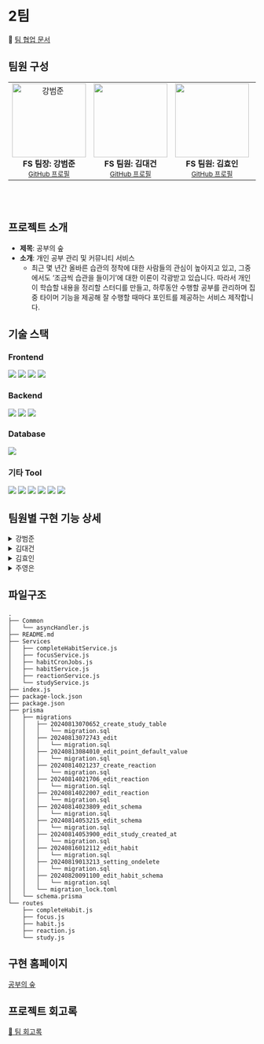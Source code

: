 # 2팀

📄 [팀 협업 문서](https://arrow-season-125.notion.site/ec0da2984aee44b29e332e18b85d12db?v=c951e5190e594c56aae608fd15b9420b&pvs=4)

## 팀원 구성

<table height="250px">
  <tbody>
    <tr>
      <td align="center">
        <img src="https://github.com/user-attachments/assets/677f13bf-29a4-4cc8-8b39-ac3469ddd9a8" width="150px;" alt="강범준"/><br />
        <b>FS 팀장: 강범준</b><br />
        <sub><a href="https://github.com/kangbeomjoon">GitHub 프로필</a></sub>
      </td>
      <td align="center">
        <img src="https://github.com/user-attachments/assets/9946a636-9764-43db-bf8b-02397f897d54" width="150px;" alt=""/><br />
        <b>FS 팀원: 김대건</b><br />
        <sub><a href="https://github.com/TradeOffEgoist">GitHub 프로필</a></sub>
      </td>
      <td align="center">
        <img src="https://github.com/user-attachments/assets/ed5b95c4-4e15-43d7-bf6f-6a5813c7ac88" width="150px;" alt=""/><br />
        <b>FS 팀원: 김효인</b></sub><br />
        <sub><a href="https://github.com/mozzi34">GitHub 프로필</a></sub>
      </td>
      <td align="center">
        <img src="https://github.com/user-attachments/assets/f8555d80-ed28-469c-b6c2-8b253ec0e908" width="150px;" alt="주영은"/><br />
        <b>FS 팀원: 주영은</b></sub><br />
        <sub><a href="https://github.com/juyeongeun">GitHub 프로필</a></sub>
      </td>
     <tr/>
  <tbody/>
<table/>

## 프로젝트 소개

- **제목**: 공부의 숲
- **소개**: 개인 공부 관리 및 커뮤니티 서비스
  - 최근 몇 년간 올바른 습관의 정착에 대한 사람들의 관심이 높아지고 있고, 그중에서도 ‘조금씩 습관을 들이기’에 대한 이론이 각광받고 있습니다. 따라서 개인이 학습할 내용을 정리할 스터디를 만들고, 하루동안 수행할 공부를 관리하며 집중 타이머 기능을 제공해 잘 수행할 때마다 포인트를 제공하는 서비스 제작합니다.

## 기술 스택

### Frontend

<img src="https://img.shields.io/badge/React-61DAFB?style=for-the-badge&logo=React&logoColor=black"> <img src="https://img.shields.io/badge/javascript-F7DF1E?style=for-the-badge&logo=javascript&logoColor=black"> <img src="https://img.shields.io/badge/HTML-E34F26?style=for-the-badge&logo=HTML&logoColor=white"> <img src="https://img.shields.io/badge/Css-1572B6?style=for-the-badge&logo=Css&logoColor=white">

### Backend

<img src="https://img.shields.io/badge/node.js-339933?style=for-the-badge&logo=Node.js&logoColor=white"> <img src="https://img.shields.io/badge/express-000000?style=for-the-badge&logo=express&logoColor=white"> <img src="https://img.shields.io/badge/Prisma-2D3748?style=for-the-badge&logo=Prisma&logoColor=white">

### Database

<img src="https://img.shields.io/badge/PostgreSQL-4169E1?style=for-the-badge&logo=PostgreSQL&logoColor=white">

### 기타 Tool

<img src="https://img.shields.io/badge/github-181717?style=for-the-badge&logo=github&logoColor=white"> <img src="https://img.shields.io/badge/discord-5865F2?style=for-the-badge&logo=discord&logoColor=white"> <img src="https://img.shields.io/badge/Zoom-0B5CFF?style=for-the-badge&logo=zoom&logoColor=white"> <img src="https://img.shields.io/badge/notion-000000?style=for-the-badge&logo=notion&logoColor=white"> <img src="https://img.shields.io/badge/netlify-00C7B7?style=for-the-badge&logo=netlify&logoColor=white"> <img src="https://img.shields.io/badge/render-000000?style=for-the-badge&logo=render&logoColor=white">

## 팀원별 구현 기능 상세

<details>
  <summary>강범준</summary>
  <h3>오늘의 습관 페이지</h3>
  <ul>
    <li>오늘의 습관 Todo List 표시</li>
    <li>Todo List 토글 기능</li>
  </ul>
  
![image](https://github.com/user-attachments/assets/22a185a6-2847-443d-aac3-2bd3ad72473a)


  <h3>오늘의 습관 수정 모달 페이지</h3>
  <ul>
    <li>오늘의 습관 수정 목록 화면</li>
    <li>플러스 (+)버튼 및 모달 창 디자인</li>
    <li>습관 목록 입력 창 및 삭제 버튼 디자인</li>
  </ul>
  
  ![image](https://github.com/user-attachments/assets/342af89e-014b-4eba-a2e7-f218311b4281)

</details>

<details>
  <summary>김대건</summary>
  <ul>
    <li>오늘의 집중 페이지</li>
    <li>타이머 기능 구현</li>
      <ul>
        <li>타이머 설정 기능</li>
        <li>타이머 일시 정지 기능</li>
        <li>타이머 초기화 기능</li>
        <li>타이머 재시작 기능</li>
        <li>10분 마다 점수 추가 및 알림 모달 생성 기능</li>
        <li>일시 정지 일림 모달 생성 기능</li>
        <li> study.point 수정 엔드 포인트 구현</li>
        <ul>
          <li>10분 지나면 1점 추가 </li>
          <li>설정 시간 이후 3점 추가  </li>
        </ul>
      </ul>
</details>

<details>
  <summary>김효인</summary>
  <h3>DATABASE</h3>
  <ul>
    <li>study</li>
    <ul>
      <li>study 생성 기능 구현</li>
      <li>study 목록 조회 기능 구현</li>
    </ul>
  </ul>
  <h3>메인 페이지</h3>
  <ul>
    <li>GET을 이용한 스터디 정보 표시</li>
    <ul>
      <li>닉네임, 스터디 이름에 따른 말줄임표 추가</li>
      <li>스터디 배경화면에 따른 내부 텍스트 색깔 추가</li>
      <li>스터디 생성한 날짜 표시</li>
      <li>스터디 소개 3줄로 표시</li>
    </ul>
    <li>react study를 이용하여 스터디 사용</li>
    <li>GET을 이용한 이모지 정보 표시</li>
    <ul>
      <li>갯수가 3개 이상일 경우 +숫자로 표시</li>
    </ul>
    <li>react emoji를 이용하여 이모지 표시</li>
    <li>기능
      <ul>
        <li>공부의 숲 로고 클릭 시 새로고침 기능 추가</li>
        <li>검색 기능 구현</li>
        <li>드롭다운 기능으로 [최신순, 오래된순, 포인트순]으로 조회 가능</li>
        <li>페이지네이션으로 추가 정보 불러오기 기능 구현</li>
      </ul>
    </li>
    <li>특정 스터디 누르면 상세 페이지 이동 구현</li>
    <li>스터디 만들기 버튼 누르면 만들기 페이지로 이동</li>
    <li>반응형 레이아웃 구현</li>
  </ul>
  <h3>스터디 만들기 페이지</h3>
  <ul>
    <li>POST를 이용한 스터디 정보 전송</li>
    <li>만들기 버튼 누르면 상세 페이지 이동 구현</li>
    <li>반응형 레이아웃 구현</li>
  </ul>
  <h3>스터디 만들기, 수정하기 공용 기능</h3>
  <ul>
    <li>유효성 검사 기능 구현</li>
  </ul>
  <h3>공통 컴포넌트 구현</h3>
  <ul>
    <li>NavBar의 레이아웃</li>
    <li>main 공통 컴포넌트</li>
    <li>body 배경색</li>
  </ul>

  **스터디 목록 조회**
  <a href='https://ifh.cc/v-RvKCMg' target='_blank'><img src='https://ifh.cc/g/RvKCMg.jpg' border='0'></a>

  **스터디 생성하기 폼**
  <a href='https://ifh.cc/v-Wl6vk1' target='_blank'><img src='https://ifh.cc/g/Wl6vk1.jpg' border='0'></a>
</details>

<details>
  <summary>주영은</summary>
  <h3>DATABASE 엔티티 간의 관계 및 속성 정의</h3>
  <ul>
    <li>study
      <ul>
        <li>study 상세 조회 기능 구현</li>
        <li>study 수정 기능 구현</li>
        <li>study 삭제 기능 구현</li>
      </ul>
    </li>
    <li>reaction
      <ul>
        <li>특정 study에 대한 reaction 조회 기능 구현</li>
        <li>특정 study에 대한 reaction 생성 기능 구현</li>
        <ul>
          <li>해당 이모지가 있다면 +1</li>
          <li>해당 이모지가 없다면 생성</li>
        </ul>
      </ul>
    </li>
    <li>habit
      <ul>
        <li>특정 study에 대한 습관 생성 기능 구현</li>
        <li>특정 study에 대한 습관 조회 기능 구현</li>
        <li>습관명 수정 기능 구현</li>
        <li>습관 삭제 기능 구현</li>
        <ul>
          <li>습관 삭제시 endDate 속성에 값 지정</li>
          <li>cron을 활용해 매주 월요일 자정에 endDate 속성값이 null이 아니고, isActive가 true인 습관 삭제</li>
        </ul>
      </ul>
    </li>
    <li>completeHabit
      <ul>
        <li>완료된 습관 생성 기능 구현</li>
        <li>완료된 습관 조회 기능 구현</li>
        <li>완료된 습관 삭제 기능 구현</li>
        <ul>
          <li>cron을 활용해 매주 월요일 자정에 completeHabit 데이터 초기화</li>
        </ul>
      </ul>
    </li>
    <li>서버 배포
      <ul>
        <li>render.com 사용하여 배포</li>
      </ul>
    </li>
  </ul>
  <h3>스터디 상세 조회 페이지</h3>
  <ul>
    <li>GET을 사용하여 스터디 상세 정보 표시</li>
    <li>GET을 사용하여 이모지 상세 정보 표시</li>
    <li>POST을 사용하여 추가할 이모지 정보 전송</li>
    <li>react emoji를 사용하여 이모지 사용</li>
    <li>스터디 링크 공유하기</li>
    <ul>
      <li>공유하기의 Link-copy 클릭시 확인용 toast message 표시</li>
      <li>카카오톡 공유하기 기능 추가 구현</li>
    </ul>
    <li>수정하기, 스터디 삭제하기, 오늘의 습관, 오늘의 집중 클릭시 권한 확인 모달 표시</li>
    <li>수정하기 클릭시 스터디 수정 페이지 이동 구현</li>
    <li>스터디 삭제하기 클릭시 스터디 삭제 후 메인페이지 이동 구현</li>
    <ul>
      <li>삭제 확인용 toast message 표시</li>
    </ul>
    <li>오늘의 습관 클릭시 해당 study의 오늘의 습관 페이지 이동 구현</li>
    <li>오늘의 집중 클릭시 해당 study의 오늘의 집중 페이지 이동 구현</li>
    <li>GET을 사용하여 습관명 표시</li>
    <li>GET을 사용하여 완료된 습관 표시</li>
    <li>반응형 레이아웃 구현</li>
  </ul>
  <h3>스터디 수정 페이지</h3>
  <ul>
    <li>GET을 사용하여 해당 스터디의 기존 데이터 표시</li>
    <li>PUT을 사용하여 수정하기 버튼 클릭시 데이터 전송</li>
    <li>유효성 검사와 input 값에 따라 수정하기 버튼 활성/비활성 구현</li>
    <li>수정하기 버튼 클릭시 스터디 상세 페이지로 이동</li>
    <li>반응형 레이아웃 구현</li>
  </ul>
  <h3>오늘의 습관 페이지</h3>
  <ul>
    <li>GET을 사용하여 해당 스터디의 습관 표시</li>
    <li>GET을 사용하여 해당 스터디의 습관 완료 여부 표시</li>
    <li>PUT을 사용하여 해당 스터디의 습관 수정 및 삭제값 수정</li>
    <li>POST을 사용하여 해당 스터디의 습관 생성</li>
  </ul>
  <h3>프론트 배포</h3>
  <ul>
    <li>netlify 사용하여 배포</li>
  </ul>

  **스터디 상세 조회**
  
  ![image](https://github.com/user-attachments/assets/eff21e9d-5e1b-4037-8cda-29a4e7ddcc29)

  **권한 확인 모달**
  
  ![image](https://github.com/user-attachments/assets/3dec79f8-af35-4a80-b593-e73fa47fa286)

  **수정하기 폼**
  
  ![image](https://github.com/user-attachments/assets/6b7d32e6-0324-454e-b787-45d9bbad3358)
</details>


## 파일구조
```
.
├── Common
│   └── asyncHandler.js
├── README.md
├── Services
│   ├── completeHabitService.js
│   ├── focusService.js
│   ├── habitCronJobs.js
│   ├── habitService.js
│   ├── reactionService.js
│   └── studyService.js
├── index.js
├── package-lock.json
├── package.json
├── prisma
│   ├── migrations
│   │   ├── 20240813070652_create_study_table
│   │   │   └── migration.sql
│   │   ├── 20240813072743_edit
│   │   │   └── migration.sql
│   │   ├── 20240813084010_edit_point_default_value
│   │   │   └── migration.sql
│   │   ├── 20240814021237_create_reaction
│   │   │   └── migration.sql
│   │   ├── 20240814021706_edit_reaction
│   │   │   └── migration.sql
│   │   ├── 20240814022007_edit_reaction
│   │   │   └── migration.sql
│   │   ├── 20240814023809_edit_schema
│   │   │   └── migration.sql
│   │   ├── 20240814053215_edit_schema
│   │   │   └── migration.sql
│   │   ├── 20240814053900_edit_study_created_at
│   │   │   └── migration.sql
│   │   ├── 20240816012112_edit_habit
│   │   │   └── migration.sql
│   │   ├── 20240819013213_setting_ondelete
│   │   │   └── migration.sql
│   │   ├── 20240820091100_edit_habit_schema
│   │   │   └── migration.sql
│   │   └── migration_lock.toml
│   └── schema.prisma
└── routes
    ├── completeHabit.js
    ├── focus.js
    ├── habit.js
    ├── reaction.js
    └── study.js
```

## 구현 홈페이지

[공부의 숲](https://gatherstudy.netlify.app/)

## 프로젝트 회고록

[📒 팀 회고록](https://arrow-season-125.notion.site/8812794a344e4e79887b9a7552116692)
